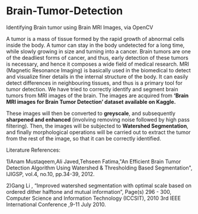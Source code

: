 # Brain-Tumor-Detection
Identifying Brain tumor using Brain MRI Images, via OpenCV

A tumor is a mass of tissue formed by the rapid growth of abnormal cells inside the body. A tumor can stay in the body undetected for a long time, while slowly growing in size and turning into a cancer. Brain tumors are one of the deadliest forms of cancer, and thus, early detection of these tumors is necessary, and hence it composes a wide field of medical research.
MRI (Magnetic Resonance Imaging) is basically used in the biomedical to detect and visualize finer details in the internal structure of the body. It can easily detect differences in neighbouring tissues, and thus is a primary tool for tumor detection.
We have tried to correctly identify and segment brain tumors from MRI images of the brain. The images are acquired from **‘Brain MRI images for Brain Tumor Detection’ dataset available on Kaggle.** 

These images will then be converted to **greyscale**, and subsequently **sharpened and enhanced** (involving removing noise followed by high pass filtering). Then, the images will be subjected to **Watershed Segmentation**, and finally morphological operations will be carried out to extract the tumor from the rest of the image, so that it can be correctly identified.



Literature References:

1)Anam Mustaqeem,Ali Javed,Tehseen Fatima,"An Efficient Brain Tumor Detection Algorithm Using Watershed & Thresholding Based Segmentation", IJIGSP, vol.4, no.10, pp.34-39, 2012.

2)Gang Li , “Improved watershed segmentation with optimal scale based on ordered dither halftone and mutual information”, Page(s) 296 - 300, Computer Science and Information Technology (ICCSIT), 2010 3rd IEEE International Conference ,9-11 July 2010. 
